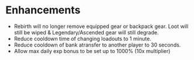 # Enhancements
 - Rebirth will no longer remove equipped gear or backpack gear. Loot will still be wiped & Legendary/Ascended gear will still degrade.
 - Reduce cooldown time of changing loadouts to 1 minute.
 - Reduce cooldown of bank atransfer to another player to 30 seconds.
 - Allow max daily exp bonus to be set up to 1000% (10x multiplier)